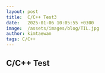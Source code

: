 ```yaml
---
layout: post
title:  C/C++ Test3
date:   2025-01-06 10:05:55 +0300
image:  /assets/images/blog/TIL.jpg
author: kimtaewan
tags: C/C++
---
```


## C/C++ Test
